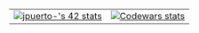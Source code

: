 <table align="center">
  <tr>
    <td align="center">
      <a href="https://github.com/oakoudad/badge42">
        <img src="https://badge.mediaplus.ma/darkblue/jpuerto-?1337Badge=off&UM6P=off" alt="jpuerto-'s 42 stats" />
      </a>
    </td>
    <td align="center">
      <a href="https://www.codewars.com/users/Nachopuerto95">
        <img src="https://github.r2v.ch/codewars?user=Nachopuerto95&top_languages=true" alt="Codewars stats" />
      </a>
    </td>
  </tr>
</table>

